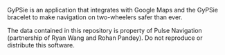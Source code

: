 GyPSie is an application that integrates with Google Maps and the GyPSie bracelet to make navigation on two-wheelers safer than ever.

The data contained in this repository is property of Pulse Navigation (partnership of Ryan Wang and Rohan Pandey). Do not reproduce or distribute this software.
